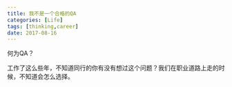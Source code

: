 ```yaml
---
title: 我不是一个合格的QA
categories: [Life]
tags: [thinking,career]
date: 2017-08-16
---
```


何为QA？

工作了这么些年，不知道同行的你有没有想过这个问题？我们在职业道路上走的时候，不知道会怎么选择。